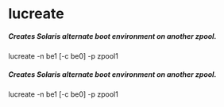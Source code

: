 # lucreate

##### Creates Solaris alternate boot environment on another zpool.

   lucreate  -n be1 [-c be0] -p zpool1

##### Creates Solaris alternate boot environment on another zpool.

   lucreate  -n be1 [-c be0] -p zpool1
